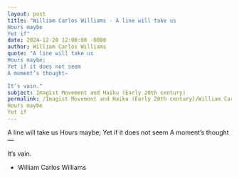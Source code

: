 ```yaml
---
layout: post
title: "William Carlos Williams - A line will take us
Hours maybe
Yet if"
date: 2024-12-28 12:00:00 -0000
author: William Carlos Williams
quote: "A line will take us
Hours maybe;
Yet if it does not seem
A moment’s thought—

It’s vain."
subject: Imagist Movement and Haiku (Early 20th century)
permalink: /Imagist Movement and Haiku (Early 20th century)/William Carlos Williams/William Carlos Williams - A line will take us
Hours maybe
Yet if
---
```


A line will take us
Hours maybe;
Yet if it does not seem
A moment’s thought—

It’s vain.

- William Carlos Williams
